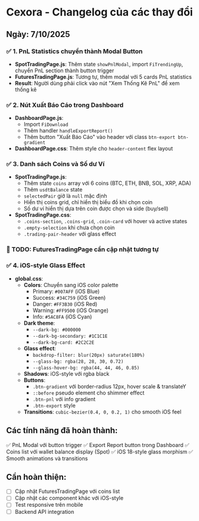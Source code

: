 # Cexora - Changelog của các thay đổi

## Ngày: 7/10/2025

### ✅ 1. PnL Statistics chuyển thành Modal Button
- **SpotTradingPage.js**: Thêm state `showPnlModal`, import `FiTrendingUp`, chuyển PnL section thành button trigger
- **FuturesTradingPage.js**: Tương tự, thêm modal với 5 cards PnL statistics
- **Result**: Người dùng phải click vào nút "Xem Thống Kê PnL" để xem thống kê

### ✅ 2. Nút Xuất Báo Cáo trong Dashboard
- **DashboardPage.js**: 
  - Import `FiDownload`
  - Thêm handler `handleExportReport()`
  - Thêm button "Xuất Báo Cáo" vào header với class `btn-export btn-gradient`
- **DashboardPage.css**: Thêm style cho `header-content` flex layout

### ✅ 3. Danh sách Coins và Số dư Ví
- **SpotTradingPage.js**:
  - Thêm state `coins` array với 6 coins (BTC, ETH, BNB, SOL, XRP, ADA)
  - Thêm `usdtBalance` state
  - `selectedPair` giờ là `null` mặc định
  - Hiển thị coins grid, chỉ hiển thị biểu đồ khi chọn coin
  - Số dư ví hiển thị dựa trên coin được chọn và side (buy/sell)
- **SpotTradingPage.css**:
  - `.coins-section`, `.coins-grid`, `.coin-card` với hover và active states
  - `.empty-selection` khi chưa chọn coin
  - `.trading-pair-header` với glass effect

### 🚧 TODO: FuturesTradingPage cần cập nhật tương tự

### ✅ 4. iOS-style Glass Effect
- **global.css**:
  - **Colors**: Chuyển sang iOS color palette
    - Primary: `#007AFF` (iOS Blue)
    - Success: `#34C759` (iOS Green)
    - Danger: `#FF3B30` (iOS Red)
    - Warning: `#FF9500` (iOS Orange)
    - Info: `#5AC8FA` (iOS Cyan)
  - **Dark theme**: 
    - `--dark-bg: #000000`
    - `--dark-bg-secondary: #1C1C1E`
    - `--dark-bg-card: #2C2C2E`
  - **Glass effect**:
    - `backdrop-filter: blur(20px) saturate(180%)`
    - `--glass-bg: rgba(28, 28, 30, 0.72)`
    - `--glass-hover-bg: rgba(44, 44, 46, 0.85)`
  - **Shadows**: iOS-style với rgba black
  - **Buttons**: 
    - `.btn-gradient` với border-radius 12px, hover scale & translateY
    - `::before` pseudo element cho shimmer effect
    - `.btn-pnl` với info gradient
    - `.btn-export` style
  - **Transitions**: `cubic-bezier(0.4, 0, 0.2, 1)` cho smooth iOS feel

## Các tính năng đã hoàn thành:
✅ PnL Modal với button trigger
✅ Export Report button trong Dashboard
✅ Coins list với wallet balance display (Spot)
✅ iOS 18-style glass morphism
✅ Smooth animations và transitions

## Cần hoàn thiện:
- [ ] Cập nhật FuturesTradingPage với coins list
- [ ] Cập nhật các component khác với iOS-style
- [ ] Test responsive trên mobile
- [ ] Backend API integration
